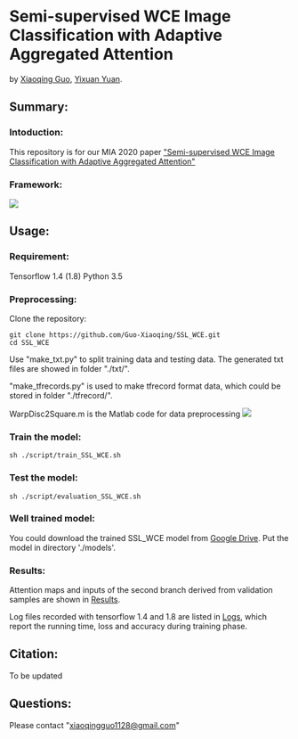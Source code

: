 # Semi-supervised WCE Image Classification with Adaptive Aggregated Attention 

by [Xiaoqing Guo](https://guo-xiaoqing.github.io/), [Yixuan Yuan](http://www.ee.cityu.edu.hk/~yxyuan/people/people.htm).

## Summary:

### Intoduction:
This repository is for our MIA 2020 paper ["Semi-supervised WCE Image Classification with Adaptive Aggregated Attention"](https://)

### Framework:
![](https://github.com/Guo-Xiaoqing/SSL_WCE/raw/master/Figs/network.png)

## Usage:
### Requirement:
Tensorflow 1.4 (1.8)
Python 3.5

### Preprocessing:
Clone the repository:
```
git clone https://github.com/Guo-Xiaoqing/SSL_WCE.git
cd SSL_WCE 
```
Use "make_txt.py" to split training data and testing data. The generated txt files are showed in folder "./txt/".

"make_tfrecords.py" is used to make tfrecord format data, which could be stored in folder "./tfrecord/".

WarpDisc2Square.m is the Matlab code for data preprocessing
![](https://github.com/Guo-Xiaoqing/SSL_WCE/raw/master/Figs/preprocess.png)

### Train the model: 
```
sh ./script/train_SSL_WCE.sh
```

### Test the model: 
```
sh ./script/evaluation_SSL_WCE.sh
```

### Well trained model:
You could download the trained SSL_WCE model from [Google Drive](https://drive.google.com/file/d/1j-Q_u0-Xyp2xYjA55d8zsV1mM9DE2DRc/view?usp=sharing). Put the model in directory './models'.

### Results:
Attention maps and inputs of the second branch derived from validation samples are shown in [Results](https://github.com/Guo-Xiaoqing/SSL_WCE/tree/master/models/attention_map/).

Log files recorded with tensorflow 1.4 and 1.8 are listed in [Logs](https://github.com/Guo-Xiaoqing/SSL_WCE/tree/master/models/logs/), which report the running time, loss and accuracy during training phase.

## Citation:
To be updated

## Questions:
Please contact "xiaoqingguo1128@gmail.com" 
